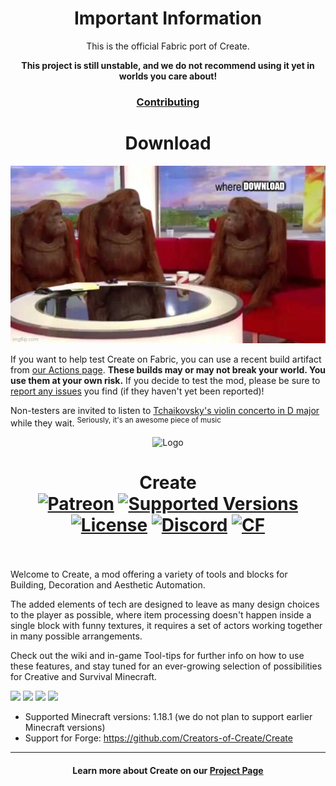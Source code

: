 <h1 align="center">Important Information</h1>
<p align="center">This is the official Fabric port of Create.</p>
<p align="center"><b>This project is still unstable, and we do not recommend using it yet in worlds you
care about!</b></p>

[<h3 align="center">Contributing</h3>](README/CONTRIBUTING.md)

<h1 align="center">Download</h1>

<p align="center">

![Download](README/download.jpg)

If you want to help test Create on Fabric, you can use a recent build artifact from [our Actions page](https://github.com/Fabricators-of-Create/Create/actions).
**These builds may or may not break your world. You use them at your own risk.** If you decide to test
the mod, please be sure to [report any issues](https://github.com/Fabricators-of-Create/Create/issues)
you find (if they haven't yet been reported)!

Non-testers are invited to listen to [Tchaikovsky's violin concerto in D major](https://youtu.be/cbJZeNlrYKg) while they wait.
<sup>Seriously, it's an awesome piece of music</sup>

</p>

<p align="center"><img src="https://i.imgur.com/SXaePW6.png" alt="Logo" width="200"></p>
<h1 align="center">Create  <br>
	<a href="https://www.patreon.com/simibubi"><img src="https://img.shields.io/badge/Supporters-80-ff5733" alt="Patreon"></a>
	<a href="https://www.curseforge.com/minecraft/mc-mods/create/files"><img src="https://img.shields.io/badge/Available%20for-MC%201.14%20to%201.18-c70039" alt="Supported Versions"></a>
	<a href="https://github.com/Creators-of-Create/Create/blob/master/LICENSE"><img src="https://img.shields.io/github/license/Creators-of-Create/Create?style=flat&color=900c3f" alt="License"></a>
	<a href="https://discord.gg/hmaD7Se"><img src="https://img.shields.io/discord/620934202875183104?color=5865f2&label=Feedback%20%26%20Help&style=flat" alt="Discord"></a>
	<a href="https://www.curseforge.com/minecraft/mc-mods/create"><img src="http://cf.way2muchnoise.eu/328085.svg" alt="CF"></a><br><br>
</h1>

Welcome to Create, a mod offering a variety of tools and blocks for Building, Decoration and Aesthetic Automation.

The added elements of tech are designed to leave as many design choices to the player as possible, where item processing doesn't happen inside a single block with funny textures, it requires a set of actors working together in many possible arrangements.

Check out the wiki and in-game Tool-tips for further info on how to use these features, and stay tuned for an ever-growing selection of possibilities for Creative and Survival Minecraft.

[<img src="https://i.imgur.com/0lLX9Oy.jpg" width="200">](https://github.com/Creators-of-Create/Create/issues "Report Issues")
[<img src="https://i.imgur.com/bjEZraY.jpg" width="200">](https://www.youtube.com/channel/UCrKV2QTuyGcv4E3eSJpBiYA/playlists "Watch Videos")
[<img src="https://i.imgur.com/aWrjfKJ.jpg" width="200">](https://discord.gg/hmaD7Se "Feedback & Help")
[<img src="https://i.imgur.com/xj8o2xC.jpg" width="200">](https://www.patreon.com/simibubi "Support Us")

- Supported Minecraft versions: 1.18.1 (we do not plan to support earlier Minecraft versions)
- Support for Forge: https://github.com/Creators-of-Create/Create
<hr>
<h4 align="center">Learn more about Create on our <a href="https://www.curseforge.com/minecraft/mc-mods/create">Project Page</a></h4>
